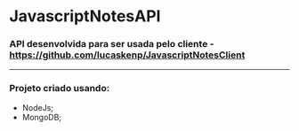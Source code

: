 # JavascriptNotesAPI
### API desenvolvida para ser usada pelo cliente - https://github.com/lucaskenp/JavascriptNotesClient
___________________________________________________
### Projeto criado usando:
 * NodeJs;
 * MongoDB;

